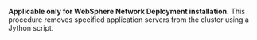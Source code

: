 **Applicable only for WebSphere Network Deployment installation.**
This procedure removes specified application servers from the cluster using a Jython script.
